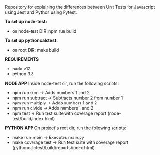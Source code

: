 Repository for explaining the differences between Unit Tests for Javascript using Jest and Python using Pytest.

**To set up node-test:**
  * on node-test DIR: npm run build

**To set up pythoncalctest:**
  * on root DIR: make build

**REQUIREMENTS**
  * node v12
  * python 3.8

**NODE APP**
Inside node-test dir, run the following scripts:
  * npm run sum -> Adds numbers 1 and 2
  * npm run subtract -> Subtracts number 2 from number 1
  * npm run multiply -> Adds numbers 1 and 2
  * npm run divide -> Adds numbers 1 and 2
  * npm test -> Run test suite with coverage report (node-test/build/index.html)

**PYTHON APP**
On project's root dir, run the following scripts:
  * make run-main -> Executes main.py
  * make coverage test -> Run test suite with coverage report (pythoncalctest/build/reports/index.html)
